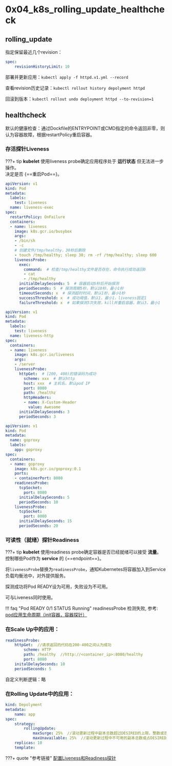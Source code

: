 # 0x04_k8s_rolling_update_healthcheck

## rolling_update

指定保留最近几个revision：

```yaml
spec:
    revisionHistoryLimit: 10
```

部署并更新应用：`kubectl apply -f httpd.v1.yml --record`

查看revision历史记录：`kubectl rollout history depolyment httpd`

回滚到版本：`kubectl rollout undo deployment httpd --to-revision=1`

## healthcheck

默认的健康检查：通过Dockfile的ENTRYPOINT或CMD指定的命令返回非零，则认为容器故障，根据restartPolicy重启容器。

### 存活探针Liveness

???+ tip
    **kubelet** 使用liveness probe确定应用程序处于 **运行状态** 但无法进一步操作。  
    决定是否 {==重启Pod==}。

```yaml tab="通过命令探测" hl_lines="17"
apiVersion: v1
kind: Pod
metadata:
  labels:
    test: liveness
  name: liveness-exec
spec:
  restartPolicy: OnFailure
  containers:
  - name: liveness
    image: k8s.gcr.io/busybox
    args:
    - /bin/sh
    - -c
    # 创建文件/tmp/healthy，30秒后删除
    - touch /tmp/healthy; sleep 30; rm -rf /tmp/healthy; sleep 600
    livenessProbe:
      exec:
        command:  # 检查/tmp/healthy文件是否存在，命令执行成功返回0
        - cat
        - /tmp/healthy
      initialDelaySeconds: 5  # 容器启动5秒后开始探测
      periodSeconds: 5  # 探测周期5秒，默认10秒，最小1秒
      timeoutSeconds: x  # 探测超时时间，默认1秒，最小1秒
      successThreshold: x  # 成功阈值，默认1，最小1，liveness固定1
      failureThreshold: x  # 如果探测3次失败，kill并重启容器，默认3，最小1
```

```yaml tab="通过GET请求探测" hl_lines="14"
apiVersion: v1
kind: Pod
metadata:
  labels:
    test: liveness
  name: liveness-http
spec:
  containers:
  - name: liveness
    image: k8s.gcr.io/liveness
    args:
    - /server
    livenessProbe:
      httpGet:  # [200, 400)的错误码为成功
        scheme: xxx  # 默认http
        host: xxx  # 主机名，默认pod IP
        port: 8080
        path: /healthz
        httpHeaders:
        - name: X-Custom-Header
          value: Awesome
      initialDelaySeconds: 3
      periodSeconds: 3
```

```yaml tab="TCP Socket探测" hl_lines="13 18"
apiVersion: v1
kind: Pod
metadata:
  name: goproxy
  labels:
    app: goproxy
spec:
  containers:
  - name: goproxy
    image: k8s.gcr.io/goproxy:0.1
    ports:
    - containerPort: 8080
    readinessProbe:
      tcpSocket:
        port: 8080
      initialDelaySeconds: 5
      periodSeconds: 10
    livenessProbe:
      tcpSocket:
        port: 8080
      initialDelaySeconds: 15
      periodSeconds: 20
```


### 可读性（就绪）探针Readiness

???+ tip
    **kubelet** 使用readiness probe确定容器是否已经就绪可以接受 **流量**。  
    控制哪些Pod作为 **service** 的 {==endpoint==}。

将`livenessProbe`替换为`readinessProbe`，通知Kubernetes将容器加入到Service负载均衡池中，对外提供服务。

探测成功将Pod READY设为可用，失败设为不可用。

可与Liveness同时使用。

!!! faq "Pod READY 0/1 STATUS Running"
    readinessProbe 检测失败, 参考: [pod应用生命周期（init容器，容器探针）](https://blog.csdn.net/weixin_44791884/article/details/105639917)


### 在Scale Up中的应用：

```yaml
readinessProbe:
    httpGet:  //请求返回的代码在200-400之间认为成功
        scheme: HTTP
        path: /healthy  //http://<container_ip>:8080/healthy
        port: 8080
    initalDelaySeconds: 10
    periodSeconds: 5
```

自定义判断逻辑：略


### 在Rolling Update中的应用：

```yaml
kind: Depolyment
metadata:
    name: app
spec:
    strategy:
        rollingUpdate:
            maxSurge: 25%  //滚动更新过程中副本总数超过DESIRED的上限，整数或百分比向上取整
            maxUnavailable: 25%  //滚动更新过程中不可用的副本总数或占DESIRED的最大比例，整数或百分比向下取整
    replicas: 10
    template:
```


???+ quote "参考链接"
    [配置Liveness和Readiness探针](https://k8smeetup.github.io/docs/tasks/configure-pod-container/configure-liveness-readiness-probes/)
